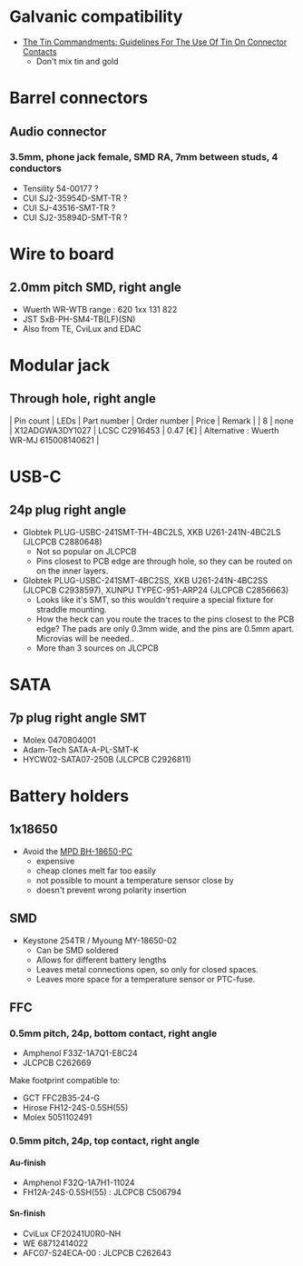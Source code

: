 # Galvanic compatibility
* [The Tin Commandments: Guidelines For The Use Of Tin On Connector Contacts](https://www.ramoem.com/uploads/4/4/0/7/44075859/tin_commandments.pdf)
  * Don't mix tin and gold

# Barrel connectors
## Audio connector
### 3.5mm, phone jack female, SMD RA, 7mm between studs, 4 conductors 
* Tensility 54-00177 ?
* CUI SJ2-35954D-SMT-TR ?
* CUI SJ-43516-SMT-TR ?
* CUI SJ2-35894D-SMT-TR ?

# Wire to board

## 2.0mm pitch SMD, right angle
* Wuerth WR-WTB range : 620 1xx 131 822
* JST SxB-PH-SM4-TB(LF)(SN)
* Also from TE, CviLux and EDAC

# Modular jack
## Through hole, right angle
| Pin count | LEDs | Part number | Order number | Price | Remark |
| 8 | none | X12ADGWA3DY1027 | LCSC C2916453 | 0.47 \[€\] | Alternative : Wuerth WR-MJ 615008140621 |

# USB-C 
## 24p plug right angle
* Globtek PLUG-USBC-241SMT-TH-4BC2LS, XKB U261-241N-4BC2LS (JLCPCB C2880648)
  * Not so popular on JLCPCB
  * Pins closest to PCB edge are through hole, so they can be routed on on the inner layers.
* Globtek PLUG-USBC-241SMT-4BC2SS, XKB U261-241N-4BC2SS (JLCPCB C2938597), XUNPU TYPEC-951-ARP24 (JLCPCB C2856663)
  * Looks like it's SMT, so this wouldn't require a special fixture for straddle mounting.
  * How the heck can you route the traces to the pins closest to the PCB edge?  The pads are only 0.3mm wide, and the pins are 0.5mm apart.  Microvias will be needed..
  * More than 3 sources on JLCPCB

# SATA
## 7p plug right angle SMT
* Molex 0470804001
* Adam-Tech SATA-A-PL-SMT-K
* HYCW02-SATA07-250B (JLCPCB C2926811)
  
# Battery holders
## 1x18650
* Avoid the [MPD BH-18650-PC](https://www.trustedparts.com/en/search/BH-18650-PC)
  * expensive
  * cheap clones melt far too easily
  * not possible to mount a temperature sensor close by
  * doesn't prevent wrong polarity insertion

## SMD
* Keystone 254TR / Myoung MY-18650-02
  * Can be SMD soldered
  * Allows for different battery lengths
  * Leaves metal connections open, so only for closed spaces.
  * Leaves more space for a temperature sensor or PTC-fuse.

## FFC
### 0.5mm pitch, 24p, bottom contact, right angle
* Amphenol F33Z-1A7Q1-E8C24
* JLCPCB C262669

Make footprint compatible to:
* GCT FFC2B35-24-G
* Hirose FH12-24S-0.5SH(55)
* Molex 5051102491

### 0.5mm pitch, 24p, top contact, right angle
#### Au-finish
* Amphenol F32Q-1A7H1-11024
* FH12A-24S-0.5SH(55) : JLCPCB C506794

#### Sn-finish
* CviLux CF20241U0R0-NH
* WE 68712414022
* AFC07-S24ECA-00 : JLCPCB C262643

